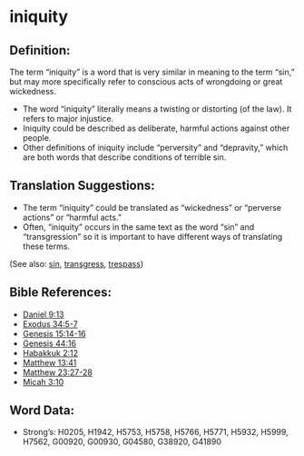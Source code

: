 # iniquity

## Definition:

The term “iniquity” is a word that is very similar in meaning to the term “sin,” but may more specifically refer to conscious acts of wrongdoing or great wickedness.

* The word “iniquity” literally means a twisting or distorting (of the law). It refers to major injustice.
* Iniquity could be described as deliberate, harmful actions against other people.
* Other definitions of iniquity include “perversity” and “depravity,” which are both words that describe conditions of terrible sin.

## Translation Suggestions:

* The term “iniquity” could be translated as “wickedness” or “perverse actions” or “harmful acts.”
* Often, “iniquity” occurs in the same text as the word “sin” and “transgression” so it is important to have different ways of translating these terms.

(See also: [sin](../kt/sin.md), [transgress](../kt/transgression.md), [trespass](../kt/trespass.md))

## Bible References:

* [Daniel 9:13](rc://en/tn/help/dan/09/13)
* [Exodus 34:5-7](rc://en/tn/help/exo/34/05)
* [Genesis 15:14-16](rc://en/tn/help/gen/15/14)
* [Genesis 44:16](rc://en/tn/help/gen/44/16)
* [Habakkuk 2:12](rc://en/tn/help/hab/02/12)
* [Matthew 13:41](rc://en/tn/help/mat/13/41)
* [Matthew 23:27-28](rc://en/tn/help/mat/23/27)
* [Micah 3:10](rc://en/tn/help/mic/03/10)

## Word Data:

* Strong’s: H0205, H1942, H5753, H5758, H5766, H5771, H5932, H5999, H7562, G00920, G00930, G04580, G38920, G41890
